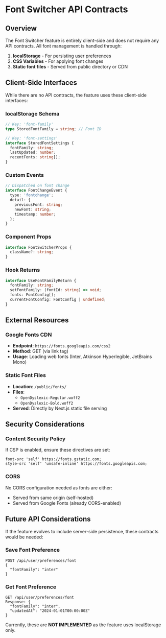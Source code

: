 # Font Switcher API Contracts

## Overview

The Font Switcher feature is entirely client-side and does not require any API contracts. All font management is handled through:

1. **localStorage** - For persisting user preferences
2. **CSS Variables** - For applying font changes
3. **Static font files** - Served from public directory or CDN

## Client-Side Interfaces

While there are no API contracts, the feature uses these client-side interfaces:

### localStorage Schema

```typescript
// Key: 'font-family'
type StoredFontFamily = string; // Font ID

// Key: 'font-settings'
interface StoredFontSettings {
  fontFamily: string;
  lastUpdated: number;
  recentFonts: string[];
}
```

### Custom Events

```typescript
// Dispatched on font change
interface FontChangeEvent {
  type: 'fontchange';
  detail: {
    previousFont: string;
    newFont: string;
    timestamp: number;
  };
}
```

### Component Props

```typescript
interface FontSwitcherProps {
  className?: string;
}
```

### Hook Returns

```typescript
interface UseFontFamilyReturn {
  fontFamily: string;
  setFontFamily: (fontId: string) => void;
  fonts: FontConfig[];
  currentFontConfig: FontConfig | undefined;
}
```

## External Resources

### Google Fonts CDN

- **Endpoint**: `https://fonts.googleapis.com/css2`
- **Method**: GET (via link tag)
- **Usage**: Loading web fonts (Inter, Atkinson Hyperlegible, JetBrains Mono)

### Static Font Files

- **Location**: `/public/fonts/`
- **Files**:
  - `OpenDyslexic-Regular.woff2`
  - `OpenDyslexic-Bold.woff2`
- **Served**: Directly by Next.js static file serving

## Security Considerations

### Content Security Policy

If CSP is enabled, ensure these directives are set:

```
font-src 'self' https://fonts.gstatic.com;
style-src 'self' 'unsafe-inline' https://fonts.googleapis.com;
```

### CORS

No CORS configuration needed as fonts are either:

- Served from same origin (self-hosted)
- Served from Google Fonts (already CORS-enabled)

## Future API Considerations

If the feature evolves to include server-side persistence, these contracts would be needed:

### Save Font Preference

```
POST /api/user/preferences/font
{
  "fontFamily": "inter"
}
```

### Get Font Preference

```
GET /api/user/preferences/font
Response: {
  "fontFamily": "inter",
  "updatedAt": "2024-01-01T00:00:00Z"
}
```

Currently, these are **NOT IMPLEMENTED** as the feature uses localStorage only.

